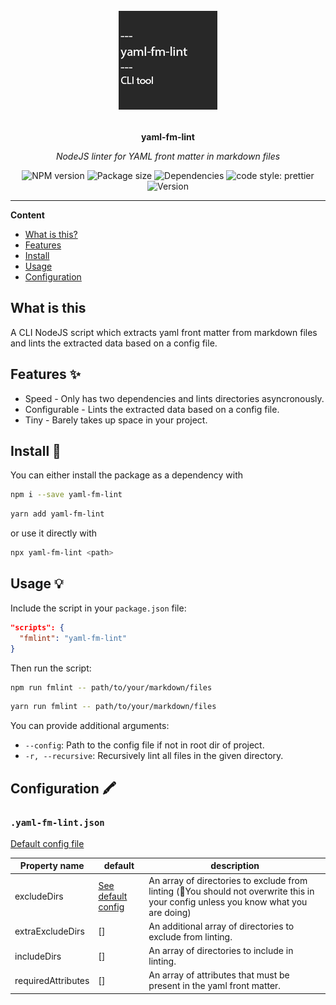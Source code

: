<div align="center">
  <img src="assets/logo.png" alt="Project logo" height="160" />
  <br>
  <br>
  <p>
    <b>yaml-fm-lint</b>
  </p>
  <p>
     <i>NodeJS linter for YAML front matter in markdown files</i>
  </p>
  <p>

![NPM version](https://img.shields.io/npm/v/yaml-fm-lint)
![Package size](https://img.shields.io/bundlephobia/min/yaml-fm-lint?label=size)
![Dependencies](https://img.shields.io/depfu/dependencies/github/leneti/yaml-fm-lint)
![code style: prettier](https://img.shields.io/badge/code_style-prettier-ff69b4.svg)
![Version](https://img.shields.io/github/package-json/v/leneti/yaml-fm-lint?color=%23f88)

  </p>
</div>

---

**Content**

- [What is this?](##what%20is%20this)
- [Features](##features)
- [Install](##install)
- [Usage](##usage)
- [Configuration](##configuration)

## What is this

A CLI NodeJS script which extracts yaml front matter from markdown files and lints the extracted data based on a config file.

## Features ✨

- Speed - Only has two dependencies and lints directories asyncronously.
- Configurable - Lints the extracted data based on a config file.
- Tiny - Barely takes up space in your project.

## Install 🐙

You can either install the package as a dependency with
```sh
npm i --save yaml-fm-lint
```
```sh
yarn add yaml-fm-lint
```
or use it directly with 
```sh
npx yaml-fm-lint <path>
```

## Usage 💡

Include the script in your `package.json` file:

```json
"scripts": {
  "fmlint": "yaml-fm-lint"
}
```

Then run the script:

```sh
npm run fmlint -- path/to/your/markdown/files
```
```sh
yarn run fmlint -- path/to/your/markdown/files
```

You can provide additional arguments:
- `--config`: Path to the config file if not in root dir of project.
- `-r, --recursive`: Recursively lint all files in the given directory.

## Configuration 🖍

### `.yaml-fm-lint.json`

[Default config file](https://github.com/leneti/yaml-fm-lint/blob/main/config/default.json)

| Property name      | default | description                                                                                                                       |
|--------------------|---------|-----------------------------------------------------------------------------------------------------------------------------------|
| excludeDirs        | [See default config](https://github.com/leneti/yaml-fm-lint/blob/main/config/default.json)   | An array of directories to exclude from linting (🛑You should not overwrite this in your config unless you know what you are doing) |
| extraExcludeDirs   | []      | An additional array of directories to exclude from linting.                                                                       |
| includeDirs        | []      | An array of directories to include in linting.                                                                                    |
| requiredAttributes | []      | An array of attributes that must be present in the yaml front matter.                                                             |

